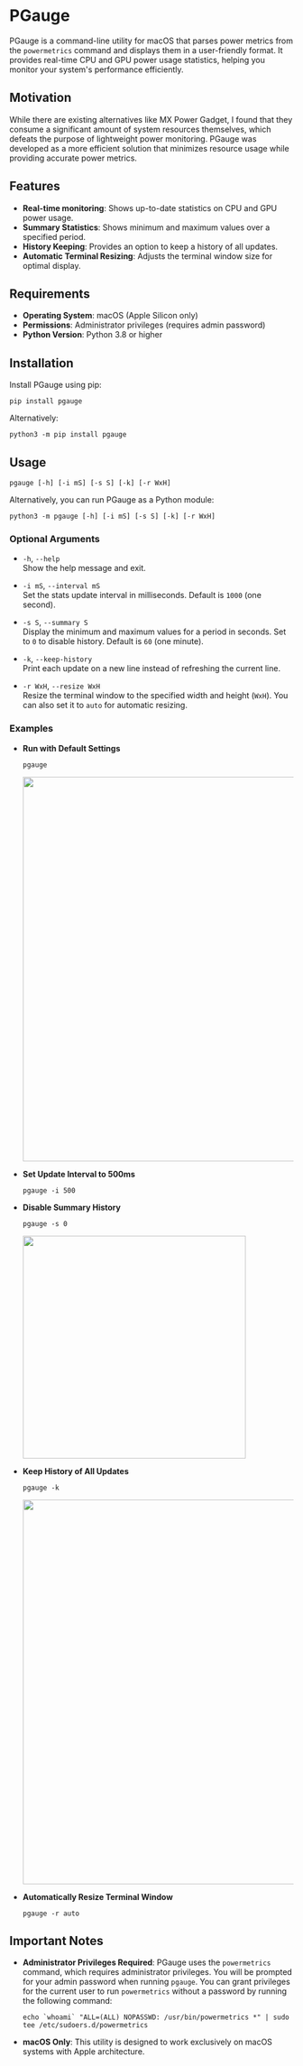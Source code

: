 # PGauge

PGauge is a command-line utility for macOS that parses power metrics from
the `powermetrics` command and displays them in a user-friendly format.
It provides real-time CPU and GPU power usage statistics,
helping you monitor your system's performance efficiently.

## Motivation

While there are existing alternatives like MX Power Gadget, I found that
they consume a significant amount of system resources themselves,
which defeats the purpose of lightweight power monitoring.
PGauge was developed as a more efficient solution that minimizes resource
usage while providing accurate power metrics.


## Features

* **Real-time monitoring**: Shows up-to-date statistics on CPU and GPU power usage.
* **Summary Statistics**: Shows minimum and maximum values over a specified period.
* **History Keeping**: Provides an option to keep a history of all updates.
* **Automatic Terminal Resizing**: Adjusts the terminal window size for optimal display.


## Requirements

* **Operating System**: macOS (Apple Silicon only)
* **Permissions**: Administrator privileges (requires admin password)
* **Python Version**: Python 3.8 or higher


## Installation

Install PGauge using pip:

    pip install pgauge

Alternatively:

    python3 -m pip install pgauge


## Usage

    pgauge [-h] [-i mS] [-s S] [-k] [-r WxH]

Alternatively, you can run PGauge as a Python module:

    python3 -m pgauge [-h] [-i mS] [-s S] [-k] [-r WxH]


### Optional Arguments

- `-h`, `--help`  
    Show the help message and exit.
    
- `-i mS`, `--interval mS`  
    Set the stats update interval in milliseconds. Default is `1000` (one second).
    
- `-s S`, `--summary S`  
    Display the minimum and maximum values for a period in seconds. Set to `0` to disable history. Default is `60` (one minute).
    
- `-k`, `--keep-history`  
    Print each update on a new line instead of refreshing the current line.
    
- `-r WxH`, `--resize WxH`  
    Resize the terminal window to the specified width and height (`WxH`). You can also set it to `auto` for automatic resizing.


### Examples

- **Run with Default Settings**

      pgauge
    
    <img src="https://raw.githubusercontent.com/homm/pgauge/master/static/default.png" width="682"/>
    
- **Set Update Interval to 500ms**
    
      pgauge -i 500
    
- **Disable Summary History**

      pgauge -s 0
    
    <img src="https://raw.githubusercontent.com/homm/pgauge/master/static/no_summary.png" width="395"/>
    
- **Keep History of All Updates**

      pgauge -k
    
    <img src="https://raw.githubusercontent.com/homm/pgauge/master/static/keep_history.png" width="682"/>
    
- **Automatically Resize Terminal Window**
    
      pgauge -r auto


## Important Notes

* **Administrator Privileges Required**: PGauge uses the `powermetrics` command,
  which requires administrator privileges. You will be prompted for your admin password
  when running `pgauge`. You can grant privileges for the current user
  to run `powermetrics` without a password by running the following command:

      echo `whoami` "ALL=(ALL) NOPASSWD: /usr/bin/powermetrics *" | sudo tee /etc/sudoers.d/powermetrics

* **macOS Only**: This utility is designed to work exclusively on macOS systems with Apple architecture.
